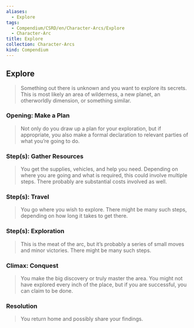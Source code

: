 ```yaml
---
aliases:
  - Explore
tags:
  - Compendium/CSRD/en/Character-Arcs/Explore
  - Character-Arc
title: Explore
collection: Character-Arcs
kind: Compendium
---
```

## Explore
>Something out there is unknown and you want to explore its secrets. This is most likely an area of wilderness, a new planet, an otherworldly dimension, or something similar.
### Opening: Make a Plan  
>Not only do you draw up a plan for your exploration, but if appropriate, you also make a formal declaration to relevant parties of what you’re going to do.
### Step(s): Gather Resources  
>You get the supplies, vehicles, and help you need. Depending on where you are going and what is required, this could involve multiple steps. There probably are substantial costs involved as well.
### Step(s): Travel  
>You go where you wish to explore. There might be many such steps, depending on how long it takes to get there.
### Step(s): Exploration  
>This is the meat of the arc, but it’s probably a series of small moves and minor victories. There might be many such steps.
### Climax: Conquest  
>You make the big discovery or truly master the area. You might not have explored every inch of the place, but if you are successful, you can claim to be done. 
### Resolution  
>You return home and possibly share your findings.